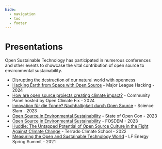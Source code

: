 ```yaml
---
hide:
  - navigation
  - toc
  - footer
---
```


# Presentations 

Open Sustainable Technology has participated in numerous conferences and other events to showcase the vital contribution of open source to environmental sustainability.

- [Disrupting the destruction of our natural world with openness](https://fosdem.org/2025/schedule/event/fosdem-2025-5972-disrupting-the-destruction-of-our-natural-world-with-openness/)
- [Hacking Earth from Space with Open Source](https://www.youtube.com/watch?v=8NP2iTaWIoc) - Major League Hacking - 2024
- [How are open source projects creating climate impact?](https://www.youtube.com/watch?v=6aEFLPXT6l8) - Community Panel hosted by Open Climate Fix - 2024
- [Innovation für die Tonne? Nachhaltigkeit durch Open Source](https://www.youtube.com/watch?v=P9xa-qPPh58) - Science Slam - 2023
- [Open Source in Environmental Sustainability](https://www.youtube.com/watch?v=AW1ZvjSwV0I) - State of Open Con - 2023
- [Open Source in Environmental Sustainability](https://archive.fosdem.org/2023/schedule/event/sustainability/) - FOSDEM - 2023
- [Huddle: The Untapped Potential of Open Source Culture in the Fight Against Climate Change](https://www.youtube.com/watch?v=_c9twDNB144) - Terrado Climate School - 2022
- [Measuring the Open and Sustainable Technology World](https://www.youtube.com/watch?v=uTbj70jb2hU) - LF Energy Spring Summit - 2021





